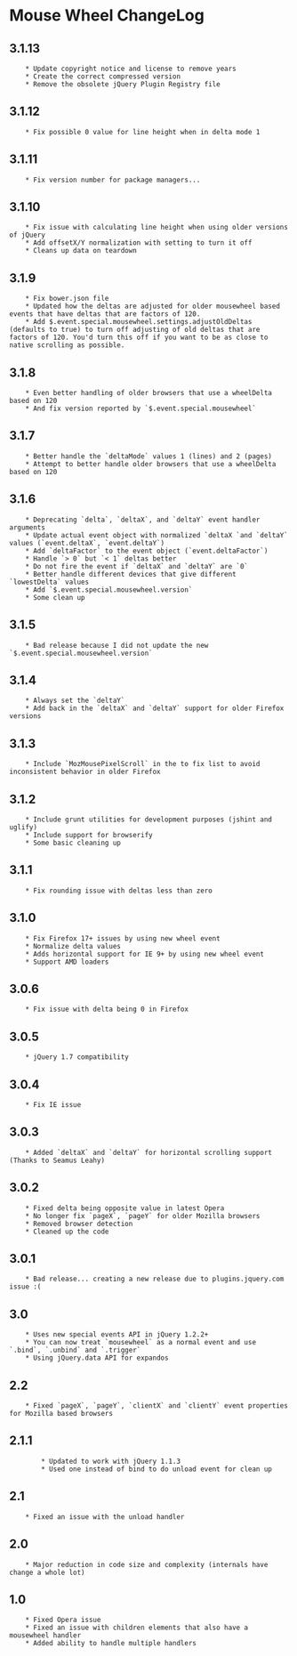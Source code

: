 # Mouse Wheel ChangeLog

## 3.1.13

        * Update copyright notice and license to remove years
        * Create the correct compressed version
        * Remove the obsolete jQuery Plugin Registry file

## 3.1.12

        * Fix possible 0 value for line height when in delta mode 1

## 3.1.11

        * Fix version number for package managers...

## 3.1.10

        * Fix issue with calculating line height when using older versions of jQuery
        * Add offsetX/Y normalization with setting to turn it off
        * Cleans up data on teardown

## 3.1.9

        * Fix bower.json file
        * Updated how the deltas are adjusted for older mousewheel based events that have deltas that are factors of 120.
        * Add $.event.special.mousewheel.settings.adjustOldDeltas (defaults to true) to turn off adjusting of old deltas that are factors of 120. You'd turn this off if you want to be as close to native scrolling as possible.

## 3.1.8

        * Even better handling of older browsers that use a wheelDelta based on 120
        * And fix version reported by `$.event.special.mousewheel`

## 3.1.7

        * Better handle the `deltaMode` values 1 (lines) and 2 (pages)
        * Attempt to better handle older browsers that use a wheelDelta based on 120

## 3.1.6

        * Deprecating `delta`, `deltaX`, and `deltaY` event handler arguments
        * Update actual event object with normalized `deltaX `and `deltaY` values (`event.deltaX`, `event.deltaY`)
        * Add `deltaFactor` to the event object (`event.deltaFactor`)
        * Handle `> 0` but `< 1` deltas better
        * Do not fire the event if `deltaX` and `deltaY` are `0`
        * Better handle different devices that give different `lowestDelta` values
        * Add `$.event.special.mousewheel.version`
        * Some clean up

## 3.1.5

        * Bad release because I did not update the new `$.event.special.mousewheel.version`

## 3.1.4

        * Always set the `deltaY`
        * Add back in the `deltaX` and `deltaY` support for older Firefox versions

## 3.1.3

        * Include `MozMousePixelScroll` in the to fix list to avoid inconsistent behavior in older Firefox

## 3.1.2

        * Include grunt utilities for development purposes (jshint and uglify)
        * Include support for browserify
        * Some basic cleaning up

## 3.1.1

        * Fix rounding issue with deltas less than zero

## 3.1.0

        * Fix Firefox 17+ issues by using new wheel event
        * Normalize delta values
        * Adds horizontal support for IE 9+ by using new wheel event
        * Support AMD loaders

## 3.0.6

        * Fix issue with delta being 0 in Firefox

## 3.0.5

        * jQuery 1.7 compatibility

## 3.0.4

        * Fix IE issue

## 3.0.3

        * Added `deltaX` and `deltaY` for horizontal scrolling support (Thanks to Seamus Leahy)

## 3.0.2

        * Fixed delta being opposite value in latest Opera
        * No longer fix `pageX`, `pageY` for older Mozilla browsers
        * Removed browser detection
        * Cleaned up the code

## 3.0.1

        * Bad release... creating a new release due to plugins.jquery.com issue :(

## 3.0

        * Uses new special events API in jQuery 1.2.2+
        * You can now treat `mousewheel` as a normal event and use `.bind`, `.unbind` and `.trigger`
        * Using jQuery.data API for expandos

## 2.2

        * Fixed `pageX`, `pageY`, `clientX` and `clientY` event properties for Mozilla based browsers

## 2.1.1

            * Updated to work with jQuery 1.1.3
            * Used one instead of bind to do unload event for clean up

## 2.1

        * Fixed an issue with the unload handler

## 2.0

        * Major reduction in code size and complexity (internals have change a whole lot)

## 1.0

        * Fixed Opera issue
        * Fixed an issue with children elements that also have a mousewheel handler
        * Added ability to handle multiple handlers